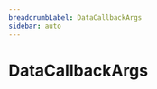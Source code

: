 ```yaml
---
breadcrumbLabel: DataCallbackArgs
sidebar: auto
---
```


# DataCallbackArgs

<ProxySummary/>

<ApiDocs/>
